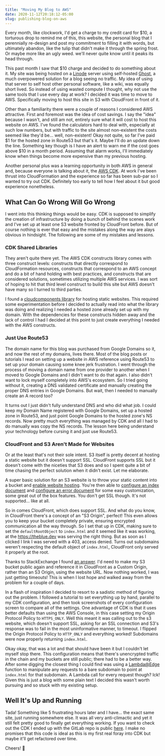 ```yaml
---
title: "Moving My Blog to AWS"
date: 2020-11-12T20:18:12-05:00
slug: publishing-blog-on-aws
---
```


Every month, like clockwork, I'd get a charge to my credit card for $10, a torturous drop to remind me of this, this website, the personal blog that I perennially re-design and post my commitment to filling it with words, but ultimately abandon, like the tulip that didn't make it through the spring frost. Or maybe more like an ugly weed. we'll never quite know until it peaks its head through.

This past month I saw that $10 charge and decided to do something about it. My site was being hosted on a [Linode](https://www.linode.com) server using self-hosted [Ghost](https://ghost.org), a much overpowered solution for a blog seeing no traffic. My idea of using that server to self host other personal software, like a wiki, was equally short lived. So instead of using wasted compute I thought, why not use the same tools that I use every day at work? I decided it was time to move to AWS. Specifically moving to host this site in S3 with CloudFront in front of it.

Other than a familiarity there were a couple of reasons I considered AWS attractive. First and foremost was the idea of cost savings. I say the "idea" because I wasn't, and still am not, entirely sure what it will cost to host this website on AWS. I've found the calculators hard to deal with, especially at such low numbers, but with traffic to the site almost non-existent the costs seemed like they'd be... well, non-existent! Okay not quite, so far I've paid $1 for the hosted zone in Route53 but that's it. Maybe I'll do an update down the line. Something key though is I have an alert to warn me if the cost goes above $10 in a month period. Assuming that alarm works, I'll immediately know when things become more expensive than my previous hosting.

Another personal plus was a learning opportunity in both AWS in general and, because everyone is talking about it, the [AWS CDK](https://docs.aws.amazon.com/cdk/latest/guide/home.html). At work I've been thrust into CloudFormation and the experience so far has been sub-par so I wanted to try out CDK. Definitely too early to tell how I feel about it but good experience nonetheless.

## What Can Go Wrong Will Go Wrong

I went into this thinking things would be easy. CDK is supposed to simplify the creation of infrastructure by doing a bunch of behind the scenes work and I've set up at least one S3 website fronted by CloudFront before. But of course nothing is ever that easy and the mistakes along the way are alays obvious in hindsight. The following are some of my mistakes and lessons.

### CDK Shared Libraries

They aren't quite there yet. The AWS CDK constructs library comes with three construct levels: constructs that directly correspond to CloudFormation resources, constructs that correspond to an AWS concept and do a bit of hand holding with best practices, and constructs that are considered solutions, sometimes utilizing multiple AWS services. I was sort of hoping to hit that third level construct to build this site but AWS doesn't have many so I turned to third parties.

I found a [cloudcomponents library](https://github.com/cloudcomponents/cdk-constructs/tree/master/packages/cdk-static-website) for hosting static websites. This required some experimentation before I decided to actually read into what the library was doing and realizing I needed a hosted zone already set up with my domain. With the dependencies for these constructs hidden away and the lack of control I had I decided at this point to just create everything I needed with the AWS constructs.

### Just Use Route53

The domain name for this blog was purchased from Google Domains so it, and now the rest of my domains, lives there. Most of the blog posts or tutorials I read on setting up a website in AWS reference using Route53 to set up your domain causing some knee jerk frustration. I went through the process of moving a domain name from one provider to another when I moved to Google Domains and I didn't want to do that again. I also didn't want to lock myself completely into AWS's ecosystem. So I tried going without it, creating a DNS validated certificate and manually creating the proper DNS entries in Google Domains. But wait, then I needed to manually create an A record too?

It turns out I just didn't fully understand DNS and who did what job. I could keep my Domain Name registered with Google Domains, set up a hosted zone in Route53, and just point Google Domains to the hosted zone's NS records. Now pretty much everything was managed by CDK and all I had to do manually was copy the NS records. The lesson here being understand your technology before cursing it and just use Route53.

### CloudFront and S3 Aren't Made for Websites

Or at the least that's not their sole intent. S3 itself is pretty decent at hosting a static website but it doesn't support SSL. CloudFront supports SSL but it doesn't come with the niceties that S3 does and so I spent quite a bit of time chasing the perfect solution when it didn't exist. Let me elaborate.

A super basic solution for an S3 website is to throw your static content into a bucket and [enable website hosting](https://docs.aws.amazon.com/AmazonS3/latest/dev/EnableWebsiteHosting.html). You're then able to [configure an index document](https://docs.aws.amazon.com/AmazonS3/latest/dev/IndexDocumentSupport.html) and [configure an error document](https://docs.aws.amazon.com/AmazonS3/latest/dev/CustomErrorDocSupport.html) for some easy customization, some great out of the box features. You don't get SSL though. It's not supported... like at all.

So in comes CloudFront, which does support SSL. And what do you know, in CloudFront there's a concept of an "S3 Origin", perfect! This even allows you to keep your bucket completely private, ensuring encrypted communication all the way through. So I set that up in CDK, making sure to set the `defaultRootObject` to `index.html` and it seemed like it was working, at the https://theblue.dev was serving the right thing. But as soon as I clicked I link I was served with a 403, access denied. Turns out subdomains weren't respecting the default object of `index.html`, CloudFront only served it properly at the root.

Thanks to StackExchange I found [an answer](https://serverfault.com/a/776143). I'd need to make my S3 bucket public again and reference it in CloudFront as a Custom Origin, rather than an S3 Origin, using the website URL. Now nothing worked, I was just getting timeouts! This is when I lost hope and walked away from the problem for a couple of days.

In a flash of inspiration I decided to resort to a sadistic method of figuring out the problem. I followed a tutorial to set everything up by hand, parallel to my CDK configuration, and then took screenshots of every configuration screen to compare all of the settings. One advantage of CDK is that it uses better defaults than using the AWS Console, in this case setting my Origin Protocol Policy to `HTTPS_ONLY`. Well this meant it was calling out to the s3 website, which doesn't support SSL, asking for an SSL connection and S3's response was to fail in the most uninformative manner, to timeout. I flipped the Origin Protocol Policy to `HTTP_ONLY` and everything worked! Subdomains were now properly returning `index.html`.

Okay okay, that was a lot and that should have been it but I couldn't let myself stop there. This configuration means that there's unencrypted traffic in the chain and my buckets are still public; there had to be a better way. After some digging the closest thing I could find was using a [Lambda@Edge](https://docs.aws.amazon.com/lambda/latest/dg/lambda-edge.html) function to manipulate any requests to a bare subdomain to point at `index.html` for that subdomain. A Lambda call for every request though? Ick! Given this is just a blog with some plain text I decided this wasn't worth pursuing and so stuck with my existing setup.

## Well It's Up and Running

Tada! Something like 5 frustrating hours later and I have... the exact same site, just running somewhere else. It was all very anti-climactic and yet it still felt pretty good to finally get everything working. If you want to check out the CDK I ended up with the GitLab repo is public [here](https://gitlab.com/mbluemer/personal-site). I make no promises that this code is ideal as this is my first real foray into CDK but maybe it'll get refactored over time.

Cheers! 🍻